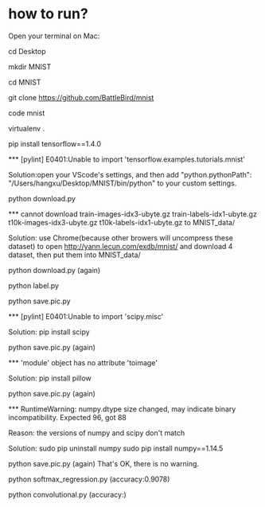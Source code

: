 # how to run?

Open your terminal on Mac:

   cd Desktop

   mkdir MNIST

   cd MNIST

   git clone https://github.com/BattleBird/mnist

   code mnist

   virtualenv .

   pip install tensorflow==1.4.0

*** [pylint] E0401:Unable to import 'tensorflow.examples.tutorials.mnist'

Solution:open your VScode's settings, and then add  "python.pythonPath": "/Users/hangxu/Desktop/MNIST/bin/python" to your custom settings.

python download.py

*** cannot download train-images-idx3-ubyte.gz train-labels-idx1-ubyte.gz t10k-images-idx3-ubyte.gz t10k-labels-idx1-ubyte.gz to          MNIST_data/

Solution: use Chrome(because other browers will uncompress these dataset) to open http://yann.lecun.com/exdb/mnist/ and download 4       dataset, then put them into MNIST_data/

   python download.py (again)

   python label.py

   python save.pic.py

*** [pylint] E0401:Unable to import 'scipy.misc'

Solution: pip install scipy

   python save.pic.py (again)

*** 'module' object has no attribute 'toimage'

Solution: pip install pillow

   python save.pic.py (again)

*** RuntimeWarning: numpy.dtype size changed, may indicate binary incompatibility. Expected 96, got 88

Reason: the versions of numpy and scipy don't match

Solution: sudo pip uninstall numpy
          sudo pip install numpy==1.14.5
          
   python save.pic.py (again) That's OK, there is no warning.

   python softmax_regression.py (accuracy:0.9078)

   python convolutional.py (accuracy:)
